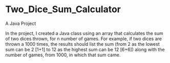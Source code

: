 # Two_Dice_Sum_Calculator
A Java Project



In the project, I created a Java class using an array that calculates the sum of two dices thrown, for n number of games. For example, if two dices are thrown a 1000 times, the results should list the sum (from 2 as the lowest sum can be 2 [1+1] to 12 as the highest sum can be 12 [6+6]) along with the number of games, from 1000, in which that sum came.
